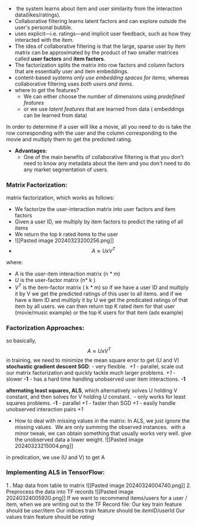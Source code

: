 -  the system learns about item and user similarity from the interaction data(likes/ratings).
- Collaborative filtering learns latent factors and can explore outside the user's personal bubble.
- uses explicit—i.e. ratings—and implicit user feedback, such as how they interacted with the item.
- The idea of collaborative filtering is that the large, sparse user by item matrix can be approximated by the product of two smaller matrices called **user factors** and **item factors**.
- The factorization splits the matrix into row factors and column factors that are essentially user and item embeddings.
- content-based systems *only use embedding spaces for items*, whereas collaborative filtering uses *both users and items*.
- where to get the features?
	- We can either choose the number of dimensions using *predefined features* 
	- or we use *latent features* that are learned from data ( embeddings can be learned from data)

In order to determine if a user will like a movie, all you need to do is take the row corresponding with the user and the column corresponding to the movie and multiply them to get the predicted rating.

- **Advantages:** 
	- One of the main benefits of collaborative filtering is that you don't need to know any metadata about the item and you don't need to do any market segmentation of users.

### Matrix Factorization:
matrix factorization, which works as follows:

- We factorize the user-interaction matrix into user factors and item factors
- Given a user ID, we multiply by item factors to predict the rating of all items
- We return the top $k$ rated items to the user
- ![[Pasted image 20240323200256.png]]
- $$A \approx U x V^T$$

where:

- $A$ is the user-item interaction matrix (n * m)
- $U$ is the user-factor matrix (n* k ) 
- $V^T$ is the item-factor matrix ( k * m)
so if we have a user ID and multiply it by V we get the predicted ratings of this user to all items.
and if we have a item ID and multiply it by U we get the predicated ratings of that item by all users.
we can then return top K rated item for that user (movie/music example)
or the top K users for that item (ads example)

### Factorization Approaches:
so basically, $$A \approx U x V^T$$
in training, we need to minimize the mean square error to get (U and V)
	**stochastic gradient descent SGD**:
		 - very flexible.  *+1*
		 - parallel, scale out our matrix factorization and quickly tackle much larger problems. *+1*
		 - slower **-1**
		 - has a hard time handling unobserved user item interactions.  **-1** 

**alternating least squares, ALS**, which alternatively solves U holding V constant, and then solves for V holding U constant. 
	- only works for least squares problems. **-1**
	- parallel   *+1*
	- faster than SGD  *+1*
	- easily handle unobserved interaction pairs *+1*
- How to deal with missing values in the matrix:
In ALS, we just ignore the missing values. 
We are only summing the observed instances. 
with a minor tweak, we can obtain something that usually works very well.
	give the unobserved data a lower weight.
![[Pasted image 20240323215004.png]]

in predication, we use (U and V) to get A

### Implementing ALS in TensorFlow:
1 . Map data from table to matrix
![[Pasted image 20240324004740.png]]
2. Preprocess the data into TF records
![[Pasted image 20240324005930.png]]
	If we want to recommend items/users for a user / item, when we are writing out to the TF Record file:
	Our key train feature should be *user*/item
	Our indices train feature should be *itemID*/userId
	Our values train feature should be *rating*
	